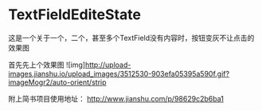 # TextFieldEditeState
这是一个关于一个，二个，甚至多个TextField没有内容时，按钮变灰不让点击的效果图


首先先上个效果图
![img]http://upload-images.jianshu.io/upload_images/3512530-903efa05395a590f.gif?imageMogr2/auto-orient/strip

附上简书项目使用地址：
http://www.jianshu.com/p/98629c2b6ba1
